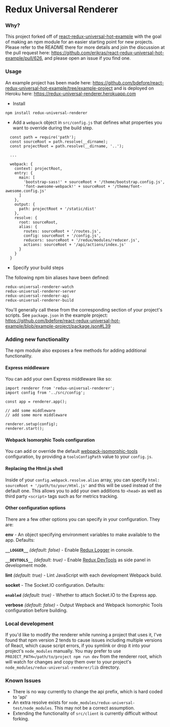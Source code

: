 # Redux Universal Renderer

### Why?

This project forked off of [react-redux-universal-hot-example](https://github.com/erikras/react-redux-universal-hot-example) with the goal of making an npm module for an easier starting point for new projects. Please refer to the README there for more details and join the discussion at the pull request here: https://github.com/erikras/react-redux-universal-hot-example/pull/626, and please open an issue if you find one.

### Usage

An example project has been made here: https://github.com/bdefore/react-redux-universal-hot-example/tree/example-project and is deployed on Heroku here: https://redux-universal-renderer.herokuapp.com

- Install

```
npm install redux-universal-renderer
```

- Add a `webpack` object in `src/config.js` that defines what properties you want to override during the build step.

```
  const path = require('path');
  const sourceRoot = path.resolve(__dirname);
  const projectRoot = path.resolve(__dirname, '..');

  ...

  webpack: {
    context: projectRoot,
    entry: {
      main: [
        'bootstrap-sass!' + sourceRoot + '/theme/bootstrap.config.js',
        'font-awesome-webpack!' + sourceRoot + '/theme/font-awesome.config.js'
      ]
    },
    output: {
      path: projectRoot + '/static/dist'
    },
    resolve: {
      root: sourceRoot,
      alias: {
        routes: sourceRoot + '/routes.js',
        config: sourceRoot + '/config.js',
        reducers: sourceRoot + '/redux/modules/reducer.js',
        actions: sourceRoot + '/api/actions/index.js'
      }
    }
  }
```

- Specify your build steps 

The following npm bin aliases have been defined:

```
redux-universal-renderer-watch
redux-universal-renderer-server
redux-universal-renderer-api
redux-universal-renderer-build
```

You'll generally call these from the corresponding section of your project's scripts. See `package.json` in the example project: https://github.com/bdefore/react-redux-universal-hot-example/blob/example-project/package.json#L39

### Adding new functionality

The npm module also exposes a few methods for adding additional functionality.

#### Express middleware

You can add your own Express middleware like so:

```
import renderer from 'redux-universal-renderer';
import config from '../src/config';

const app = renderer.app();

// add some middleware
// add some more middleware

renderer.setup(config);
renderer.start();
```

#### Webpack Isomorphic Tools configuration

You can add or override the default [webpack-isomorphic-tools](https://github.com/halt-hammerzeit/webpack-isomorphic-tools) configuration, by providing a `toolsConfigPath` value to your `config.js`.

#### Replacing the Html.js shell

Inside of your `config.webpack.resolve.alias` array, you can specify `html: sourceRoot + '/path/to/your/Html.js'` and this will be used instead of the default one. This allows you to add your own additions to `<head>` as well as third party `<script>` tags such as for metrics tracking.

#### Other configuration options

There are a few other options you can specify in your configuration. They are:

**env** - An object specifying environment variables to make available to the app. Defaults:

  **`__LOGGER__`** *(default: false)* - Enable [Redux Logger](https://github.com/fcomb/redux-logger) in console.

  **`__DEVTOOLS__`** *(default: true)* - Enable [Redux DevTools](https://github.com/gaearon/redux-devtools) as side panel in development mode.

**lint** *(default: true)* - Lint JavaScript with each development Webpack build.

**socket** - The Socket.IO configuration. Defaults:

  **``enabled``** *(default: true)* - Whether to attach Socket.IO to the Express app.

**verbose** *(default: false)* - Output Wepback and Webpack Isomorphic Tools configuration before building.

### Local development

If you'd like to modify the renderer while running a project that uses it, I've found that npm version 2 tends to cause issues including multiple versions of React, which cause script errors, if you symlink or drop it into your project's `node_modules` manually. You may prefer to use `PROJECT_PATH=/path/to/project npm run dev` from the renderer root, which will watch for changes and copy them over to your project's `node_modules/redux-universal-renderer/lib` directory.

### Known Issues

- There is no way currently to change the api prefix, which is hard coded to 'api'
- An extra resolve exists for `node_modules/redux-universal-test/node_modules`. This may not be a correct assumption.
- Extending the functionality of `src/client` is currently difficult without forking.
